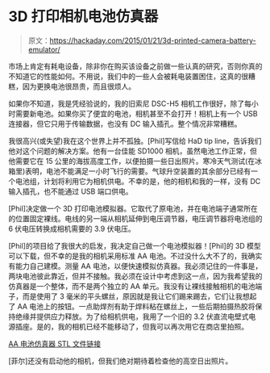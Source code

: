 # 3D 打印相机电池仿真器

> 原文：<https://hackaday.com/2015/01/21/3d-printed-camera-battery-emulator/>

市场上肯定有耗电设备，除非你在购买该设备之前做一些认真的研究，否则你真的不知道它的性能如何。不用说，我们中的一些人会被耗电装置困住，这真的很糟糕，因为更换电池很昂贵，而且很烦人。

如果你不知道，我是凭经验说的，我的旧索尼 DSC-H5 相机工作很好，除了每小时需要新电池。如果你买了便宜的电池，相机甚至不会打开！相机上有一个 USB 连接器，但它只用于传输数据，也没有 DC 输入插孔。整个情况非常糟糕。

我很高兴(或失望)我在这个世界上并不孤独。[Phil]写信给 HaD tip line，告诉我们他对这个问题的解决方案。他有一台佳能 SD1000 相机，虽然电池工作正常，但他需要它在 15 公里的海拔高度工作，以便拍摄一些日出照片。寒冷天气测试(在冰箱里)表明，电池不能满足一小时飞行的需要。气球升空装置的其余部分已经有一个电池组，计划将利用它为相机供电。不幸的是，他的相机和我的一样，没有 DC 输入插孔，也不能通过 USB 端口供电。

[Phil]决定做一个 3D 打印电池模拟器。它取代了原电池，并在电池端子通常所在的位置固定裸线。电线的另一端从相机延伸到电压调节器，电压调节器将电池组的 6 伏电压转换成相机需要的 3.9 伏电压。

[Phil]的项目给了我很大的启发，我决定自己做一个电池模拟器！[Phil]的 3D 模型可以下载，但不幸的是我的相机采用标准 AA 电池。不过没什么大不了的，我确实有能力自己建模。测量 AA 电池，以便快速模拟仿真器。我必须记住的一件事是，两块电池彼此靠近，但并不接触。我必须在设计中考虑到这一点，因为我希望我的仿真器是一个整体，而不是两个独立的 AA 单元。我没有让裸线接触相机的电池端子，而是使用了 3 毫米的平头螺丝，原因就是我让它们踢来踢去，它们让我想起了 AA 电池上的按钮。一点助焊剂有助于焊料粘在螺丝上，一些后期拍摄热胶将保持绝缘并提供应力释放。为了给相机供电，我用了一个旧的 3.2 伏直流电壁式电源插座。是的，我的相机已经不能移动了，但我可以再次用它在商店里拍照。

[AA 电池仿真器 STL 文件链接](http://hosted.hackaday.com/BatteryEmulator-AA-dual.STL)

[菲尔]还没有启动他的相机，但我们绝对期待着检查他的高空日出照片。